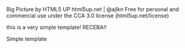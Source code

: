 Big Picture by HTML5 UP
html5up.net | @ajlkn
Free for personal and commercial use under the CCA 3.0 license (html5up.net/license)


this is a very simple template! RECEBA!!

Simple template
